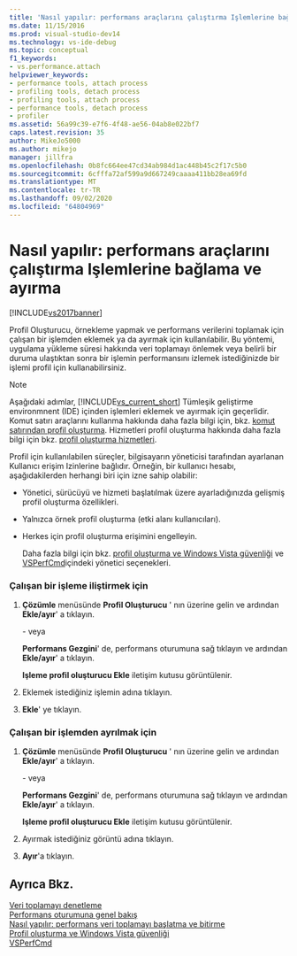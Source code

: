 ```yaml
---
title: 'Nasıl yapılır: performans araçlarını çalıştırma Işlemlerine bağlama ve ayırma | Microsoft Docs'
ms.date: 11/15/2016
ms.prod: visual-studio-dev14
ms.technology: vs-ide-debug
ms.topic: conceptual
f1_keywords:
- vs.performance.attach
helpviewer_keywords:
- performance tools, attach process
- profiling tools, detach process
- profiling tools, attach process
- performance tools, detach process
- profiler
ms.assetid: 56a99c39-e7f6-4f48-ae56-04ab8e022bf7
caps.latest.revision: 35
author: MikeJo5000
ms.author: mikejo
manager: jillfra
ms.openlocfilehash: 0b8fc664ee47cd34ab984d1ac448b45c2f17c5b0
ms.sourcegitcommit: 6cfffa72af599a9d667249caaaa411bb28ea69fd
ms.translationtype: MT
ms.contentlocale: tr-TR
ms.lasthandoff: 09/02/2020
ms.locfileid: "64804969"
---
```

# <a name="how-to-attach-and-detach-performance-tools-to-running-processes"></a>Nasıl yapılır: performans araçlarını çalıştırma Işlemlerine bağlama ve ayırma
[!INCLUDE[vs2017banner](../includes/vs2017banner.md)]

Profil Oluşturucu, örnekleme yapmak ve performans verilerini toplamak için çalışan bir işlemden eklemek ya da ayırmak için kullanılabilir. Bu yöntemi, uygulama yükleme süresi hakkında veri toplamayı önlemek veya belirli bir duruma ulaştıktan sonra bir işlemin performansını izlemek istediğinizde bir işlemi profil için kullanabilirsiniz.  
  
> [!NOTE]
> Aşağıdaki adımlar, [!INCLUDE[vs_current_short](../includes/vs-current-short-md.md)] Tümleşik geliştirme environmnent (IDE) içinden işlemleri eklemek ve ayırmak için geçerlidir. Komut satırı araçlarını kullanma hakkında daha fazla bilgi için, bkz. [komut satırından profil oluşturma](../profiling/using-the-profiling-tools-from-the-command-line.md). Hizmetleri profil oluşturma hakkında daha fazla bilgi için bkz. [profil oluşturma hizmetleri](../profiling/command-line-profiling-of-services.md).  
  
 Profil için kullanılabilen süreçler, bilgisayarın yöneticisi tarafından ayarlanan Kullanıcı erişim Izinlerine bağlıdır. Örneğin, bir kullanıcı hesabı, aşağıdakilerden herhangi biri için izne sahip olabilir:  
  
- Yönetici, sürücüyü ve hizmeti başlatılmak üzere ayarladığınızda gelişmiş profil oluşturma özellikleri.  
  
- Yalnızca örnek profil oluşturma (etki alanı kullanıcıları).  
  
- Herkes için profil oluşturma erişimini engelleyin.  
  
  Daha fazla bilgi için bkz. [profil oluşturma ve Windows Vista güvenliği](../profiling/profiling-and-windows-vista-security.md) ve [VSPerfCmd](../profiling/vsperfcmd.md)içindeki yönetici seçenekleri.  
  
### <a name="to-attach-to-a-running-process"></a>Çalışan bir işleme iliştirmek için  
  
1. **Çözümle** menüsünde **Profil Oluşturucu** ' nın üzerine gelin ve ardından **Ekle/ayır**' a tıklayın.  
  
     \- veya  
  
     **Performans Gezgini**' de, performans oturumuna sağ tıklayın ve ardından **Ekle/ayır**' a tıklayın.  
  
     **Işleme profil oluşturucu Ekle** iletişim kutusu görüntülenir.  
  
2. Eklemek istediğiniz işlemin adına tıklayın.  
  
3. **Ekle**' ye tıklayın.  
  
### <a name="to-detach-from-a-running-process"></a>Çalışan bir işlemden ayrılmak için  
  
1. **Çözümle** menüsünde **Profil Oluşturucu** ' nın üzerine gelin ve ardından **Ekle/ayır**' a tıklayın.  
  
     \- veya  
  
     **Performans Gezgini**' de, performans oturumuna sağ tıklayın ve ardından **Ekle/ayır**' a tıklayın.  
  
     **Işleme profil oluşturucu Ekle** iletişim kutusu görüntülenir.  
  
2. Ayırmak istediğiniz görüntü adına tıklayın.  
  
3. **Ayır**'a tıklayın.  
  
## <a name="see-also"></a>Ayrıca Bkz.  
 [Veri toplamayı denetleme](../profiling/controlling-data-collection.md)   
 [Performans oturumuna genel bakış](../profiling/performance-session-overview.md)   
 [Nasıl yapılır: performans veri toplamayı başlatma ve bitirme](../profiling/how-to-start-and-end-performance-data-collection.md)   
 [Profil oluşturma ve Windows Vista güvenliği](../profiling/profiling-and-windows-vista-security.md)   
 [VSPerfCmd](../profiling/vsperfcmd.md)

